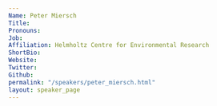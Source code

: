 ```yaml
---
Name: Peter Miersch
Title: 
Pronouns:  
Job: 
Affiliation: Helmholtz Centre for Environmental Research
ShortBio: 
Website: 
Twitter: 
Github: 
permalink: "/speakers/peter_miersch.html"
layout: speaker_page
---
```


